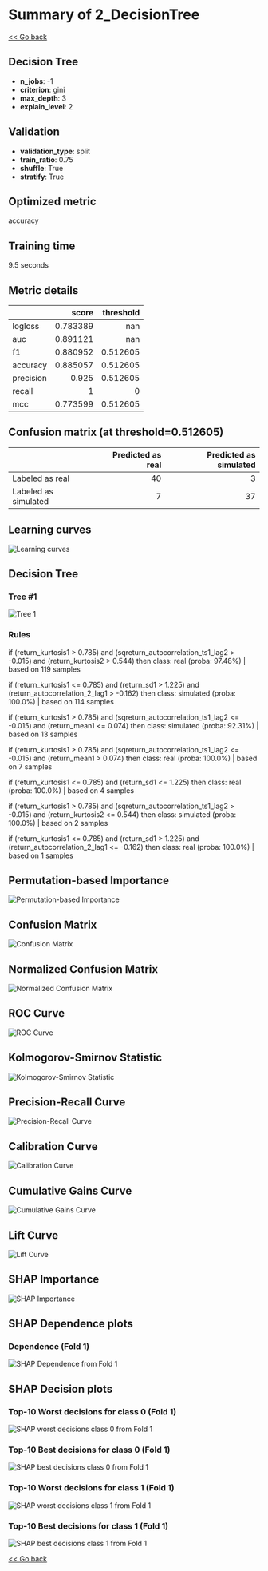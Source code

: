 # Summary of 2_DecisionTree

[<< Go back](../README.md)


## Decision Tree
- **n_jobs**: -1
- **criterion**: gini
- **max_depth**: 3
- **explain_level**: 2

## Validation
 - **validation_type**: split
 - **train_ratio**: 0.75
 - **shuffle**: True
 - **stratify**: True

## Optimized metric
accuracy

## Training time

9.5 seconds

## Metric details
|           |    score |   threshold |
|:----------|---------:|------------:|
| logloss   | 0.783389 |  nan        |
| auc       | 0.891121 |  nan        |
| f1        | 0.880952 |    0.512605 |
| accuracy  | 0.885057 |    0.512605 |
| precision | 0.925    |    0.512605 |
| recall    | 1        |    0        |
| mcc       | 0.773599 |    0.512605 |


## Confusion matrix (at threshold=0.512605)
|                      |   Predicted as real |   Predicted as simulated |
|:---------------------|--------------------:|-------------------------:|
| Labeled as real      |                  40 |                        3 |
| Labeled as simulated |                   7 |                       37 |

## Learning curves
![Learning curves](learning_curves.png)

## Decision Tree 

### Tree #1
![Tree 1](learner_fold_0_tree.svg)

### Rules

if (return_kurtosis1 > 0.785) and (sqreturn_autocorrelation_ts1_lag2 > -0.015) and (return_kurtosis2 > 0.544) then class: real (proba: 97.48%) | based on 119 samples

if (return_kurtosis1 <= 0.785) and (return_sd1 > 1.225) and (return_autocorrelation_2_lag1 > -0.162) then class: simulated (proba: 100.0%) | based on 114 samples

if (return_kurtosis1 > 0.785) and (sqreturn_autocorrelation_ts1_lag2 <= -0.015) and (return_mean1 <= 0.074) then class: simulated (proba: 92.31%) | based on 13 samples

if (return_kurtosis1 > 0.785) and (sqreturn_autocorrelation_ts1_lag2 <= -0.015) and (return_mean1 > 0.074) then class: real (proba: 100.0%) | based on 7 samples

if (return_kurtosis1 <= 0.785) and (return_sd1 <= 1.225) then class: real (proba: 100.0%) | based on 4 samples

if (return_kurtosis1 > 0.785) and (sqreturn_autocorrelation_ts1_lag2 > -0.015) and (return_kurtosis2 <= 0.544) then class: simulated (proba: 100.0%) | based on 2 samples

if (return_kurtosis1 <= 0.785) and (return_sd1 > 1.225) and (return_autocorrelation_2_lag1 <= -0.162) then class: real (proba: 100.0%) | based on 1 samples





## Permutation-based Importance
![Permutation-based Importance](permutation_importance.png)
## Confusion Matrix

![Confusion Matrix](confusion_matrix.png)


## Normalized Confusion Matrix

![Normalized Confusion Matrix](confusion_matrix_normalized.png)


## ROC Curve

![ROC Curve](roc_curve.png)


## Kolmogorov-Smirnov Statistic

![Kolmogorov-Smirnov Statistic](ks_statistic.png)


## Precision-Recall Curve

![Precision-Recall Curve](precision_recall_curve.png)


## Calibration Curve

![Calibration Curve](calibration_curve_curve.png)


## Cumulative Gains Curve

![Cumulative Gains Curve](cumulative_gains_curve.png)


## Lift Curve

![Lift Curve](lift_curve.png)



## SHAP Importance
![SHAP Importance](shap_importance.png)

## SHAP Dependence plots

### Dependence (Fold 1)
![SHAP Dependence from Fold 1](learner_fold_0_shap_dependence.png)

## SHAP Decision plots

### Top-10 Worst decisions for class 0 (Fold 1)
![SHAP worst decisions class 0 from Fold 1](learner_fold_0_shap_class_0_worst_decisions.png)
### Top-10 Best decisions for class 0 (Fold 1)
![SHAP best decisions class 0 from Fold 1](learner_fold_0_shap_class_0_best_decisions.png)
### Top-10 Worst decisions for class 1 (Fold 1)
![SHAP worst decisions class 1 from Fold 1](learner_fold_0_shap_class_1_worst_decisions.png)
### Top-10 Best decisions for class 1 (Fold 1)
![SHAP best decisions class 1 from Fold 1](learner_fold_0_shap_class_1_best_decisions.png)

[<< Go back](../README.md)
